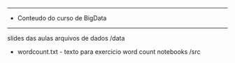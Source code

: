 ************************
* Conteudo do curso de BigData
****************
slides das aulas
arquivos de dados /data
  - wordcount.txt - texto para exercicio word count
notebooks /src
